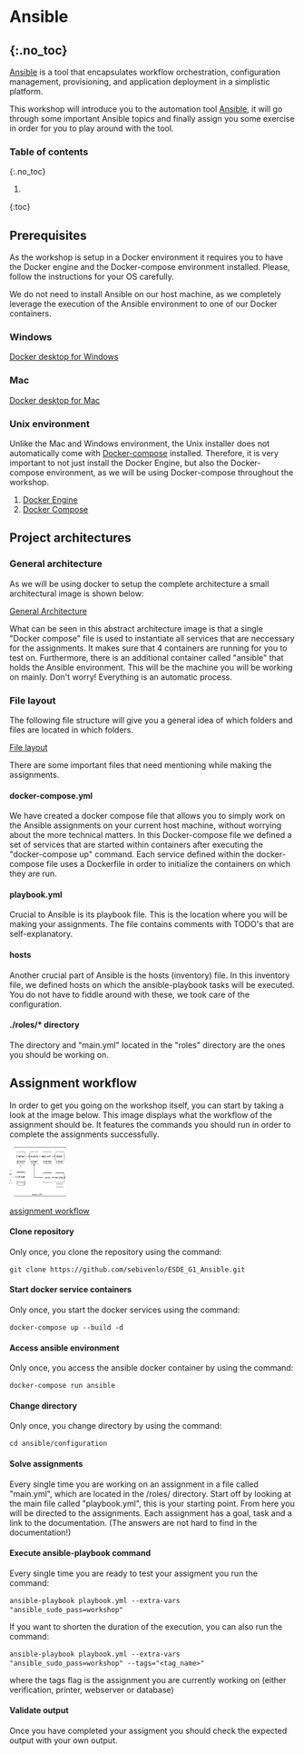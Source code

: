 # Ansible
{:.no_toc}
---

[Ansible](https://www.ansible.com/) is a tool that encapsulates workflow orchestration, configuration management, provisioning, and application deployment in a simplistic platform.

This workshop will introduce you to the automation tool [Ansible](https://www.ansible.com/), it will go through some important Ansible topics and finally assign you some exercise in order for you to play around with the tool.

### Table of contents
{:.no_toc}

1. 
{:toc}

## Prerequisites
As the workshop is setup in a Docker environment it requires you to have the Docker engine and the Docker-compose environment installed. Please, follow the instructions for your OS carefully. 

We do not need to install Ansible on our host machine, as we completely leverage the execution of the Ansible environment to one of our Docker containers.

### Windows

[Docker desktop for Windows](https://docs.docker.com/desktop/windows/install/)

### Mac

[Docker desktop for Mac](https://docs.docker.com/desktop/mac/install/)

### Unix environment
Unlike the Mac and Windows environment, the Unix installer does not automatically come with [Docker-compose](https://docs.docker.com/compose/) installed. Therefore, it is very important to not just install the Docker Engine, but also the Docker-compose environment, as we will be using Docker-compose throughout the workshop.

1. [Docker Engine](https://docs.docker.com/engine/install/)
2. [Docker Compose](https://docs.docker.com/compose/install/)

## Project architectures

### General architecture
As we will be using docker to setup the complete architecture a small architectural image is shown below:

[General Architecture](documentation/images/Architecture.svg)

What can be seen in this abstract architecture image is that a single "Docker compose" file is used to instantiate all services that are neccessary for the assignments. It makes sure that 4 containers are running for you to test on. Furthermore, there is an additional container called "ansible" that holds the Ansible environment. This will be the machine you will be working on mainly. Don't worry! Everything is an automatic process.

### File layout
The following file structure will give you a general idea of which folders and files are located in which folders.

[File layout](documentation/images/File_layout.svg)

There are some important files that need mentioning while making the assignments.

#### docker-compose.yml
We have created a docker compose file that allows you to simply work on the Ansible assignments on your current host machine, without worrying about the more technical matters. In this Docker-compose file we defined a set of services that are started within containers after executing the "docker-compose up" command. Each service defined within the docker-compose file uses a Dockerfile in order to initialize the containers on which they are run.

#### playbook.yml
Crucial to Ansible is its playbook file. This is the location where you will be making your assignments. The file contains comments with TODO's that are self-explanatory.

#### hosts
Another crucial part of Ansible is the hosts (inventory) file. In this inventory file, we defined hosts on which the ansible-playbook tasks will be executed. You do not have to fiddle around with these, we took care of the configuration.

#### ./roles/* directory
The directory and "main.yml" located in the "roles" directory are the ones you should be working on.

## Assignment workflow
In order to get you going on the workshop itself, you can start by taking a look at the image below. This image displays what the workflow of the assignment should be. It features the commands you should run in order to complete the assignments successfully.

<img
    src="documentation/images/Assignment_workflow.svg"
    alt="triangle with all three sides equal"
    height="87"
    width="100" />

[assignment workflow](documentation/images/Assignment_workflow.svg)

#### Clone repository
Only once, you clone the repository using the command:
```
git clone https://github.com/sebivenlo/ESDE_G1_Ansible.git
```

#### Start docker service containers
Only once, you start the docker services using the command:
```
docker-compose up --build -d
```

#### Access ansible environment 
Only once, you access the ansible docker container by using the command:
```
docker-compose run ansible
```

#### Change directory
Only once, you change directory by using the command:
```
cd ansible/configuration
```

#### Solve assignments
Every single time you are working on an assignment in a file called "main.yml", which are located in the /roles/ directory. Start off by looking at the main file called "playbook.yml", this is your starting point. From here you will be directed to the assignments. Each assignment has a goal, task and a link to the documentation. (The answers are not hard to find in the documentation!)

#### Execute ansible-playbook command
Every single time you are ready to test your assigment you run the command:
```
ansible-playbook playbook.yml --extra-vars "ansible_sudo_pass=workshop"
```
If you want to shorten the duration of the execution, you can also run the command:
```
ansible-playbook playbook.yml --extra-vars "ansible_sudo_pass=workshop" --tags="<tag_name>"
```
where the tags flag is the assignment you are currently working on (either verification, printer, webserver or database)

#### Validate output
Once you have completed your assigment you should check the expected output with your own output.
